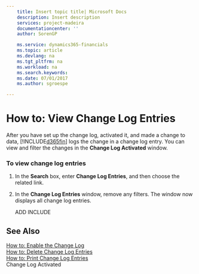 ```yaml
---
    title: Insert topic title| Microsoft Docs
    description: Insert description
    services: project-madeira
    documentationcenter: ''
    author: SorenGP

    ms.service: dynamics365-financials
    ms.topic: article
    ms.devlang: na
    ms.tgt_pltfrm: na
    ms.workload: na
    ms.search.keywords:
    ms.date: 07/01/2017
    ms.author: sgroespe

---
```

# How to: View Change Log Entries
After you have set up the change log, activated it, and made a change to data, [!INCLUDE[d365fin](../../includes/d365fin_md.md)] logs the change in a change log entry. You can view and filter the changes in the **Change Log Activated** window.  
  
### To view change log entries  
  
1.  In the **Search** box, enter **Change Log Entries**, and then choose the related link.  
  
2.  In the **Change Log Entries** window, remove any filters. The window now displays all change log entries.  
  
     ADD INCLUDE<!--[!INCLUDE[bp_fieldhelp]()]-->  
  
## See Also  
 [How to: Enable the Change Log](../how-to-enable-the-change-log.md)   
 [How to: Delete Change Log Entries](../how-to-delete-change-log-entries.md)   
 [How to: Print Change Log Entries](../how-to-print-change-log-entries.md)   
 Change Log Activated